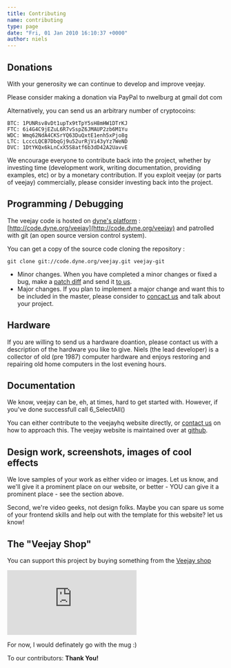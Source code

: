 ```yaml
---
title: Contributing
name: contributing
type: page
date: "Fri, 01 Jan 2010 16:10:37 +0000"
author: niels
---
```


## Donations

With your generosity we can continue to develop and improve veejay. 

Please consider making a donation via PayPal to nwelburg at gmail dot com

<script src="../paypal-button.min.js?merchant=nwelburg@gmail.com" data-button="donate" data-name="Veejay" data-amount="5.00" async></script>
<script src="../paypal-button.min.js?merchant=nwelburg@gmail.com" data-button="donate" data-name="Veejay" data-amount="10.00" async></script>
<script src="../paypal-button.min.js?merchant=nwelburg@gmail.com" data-button="donate" data-name="Veejay" data-amount="20.00" async></script>
<script src="../paypal-button.min.js?merchant=nwelburg@gmail.com" data-button="donate" data-name="Veejay" data-amount="40.00" async></script>

Alternatively, you can send us an arbitrary number of cryptocoins:

    BTC: 1PUNRsv8vDt1upTx9tTpY5sH8mHW1DTrKJ
    FTC: 6i4G4C9jEZuL6R7vSspZ6JMAUP2zb6M1Yu
    WDC: Wmq62NdA4CKSrYQ63DuQxtE1enh5xPjo8g
    LTC: LcccLQCB7DbqGj9u52urRjVi43yYz7WeND
    DVC: 1DtYKQx6kLnCxX5S8atf6b3dD42A2UavvE

<script src="http://coinwidget.com/widget/coin.js"></script>  
<script>  
CoinWidgetCom.go({  
wallet_address: "1PUNRsv8vDt1upTx9tTpY5sH8mHW1DTrKJ"  
, currency: "bitcoin"  
, counter: "hide"  
, alignment: "bl"  
, qrcode: true  
, auto_show: false  
, lbl_button: "Donate"  
, lbl_address: "Bitcoin Address:"  
, lbl_count: "donations"  
, lbl_amount: "BTC"  
, auto_show: false  
});  
</script>  


<script>  
CoinWidgetCom.go({  
wallet_address: "LS5Mn31DdVZZZtkMD7PCoVCvsbdEVGpgyZ"  
, currency: "litecoin"  
, counter: "count"  
, alignment: "bl"  
, qrcode: true  
, auto_show: false  
, lbl_button: "Donate"  
, lbl_address: "Litecoin Address:"  
, lbl_count: "donations"  
, lbl_amount: "LTC"  
});  
</script>


We encourage everyone to contribute back into the project, whether by investing time (development work, writing documentation, providing examples, etc) or by a monetary contribution.
If you exploit veejay (or parts of veejay) commercially, please consider investing back into the project.

## Programming / Debugging

The veejay code is hosted on [dyne's platform](https://www.dyne.org/) : [http://code.dyne.org/veejay](http://code.dyne.org/veejay) and patrolled with git (an open source version control system).

You can get a copy of the source code cloning the repository :

    git clone git://code.dyne.org/veejay.git veejay-git

* Minor changes. When you have completed a minor changes or fixed a bug, make a [patch diff](http://www.git-scm.com/docs/git-diff) and send it [to us](/contact/).
* Major changes. If you plan to implement a major change and want this to be included in the master, please consider to [concact us](/contact/) and talk about your project.

## Hardware 

If you are willing to send us a hardware doantion, please contact us with a description of the hardware you like to give. 
Niels (the lead developer) is a collector of old (pre 1987) computer hardware and enjoys restoring and repairing old home computers in the lost evening hours.


## Documentation

We know, veejay can be, eh, at times, hard to get started with. However, if you've done successfull
call <SNR>6_SelectAll()


You can either contribute to the veejayhq website directly, or [contact us](/contact) on how
to approach this. The veejay website is maintained over at [github](https://github.com/veejayhq/veejayhq).

## Design work, screenshots, images of cool effects

We love samples of your work as either video or images. Let us know, and we'll give it a prominent
place on our website, or better - YOU can give it a prominent place - see the section above.

Second, we're video geeks, not design folks. Maybe you can spare us some of your frontend skills
and help out with the template for this website? let us know!


## The "Veejay Shop"

You can support this project by buying something from the
[Veejay shop](http://231947.spreadshirt.net)

[![](http://spreadshirt.net/image.php?type=image&amp;partner_id=896281&amp;product_id=5151558&amp;img_id=1&amp;size=big&amp;bgcolor_images=white)](#)

For now, I would definately go with the mug :)

To our contributors: **Thank You!**



